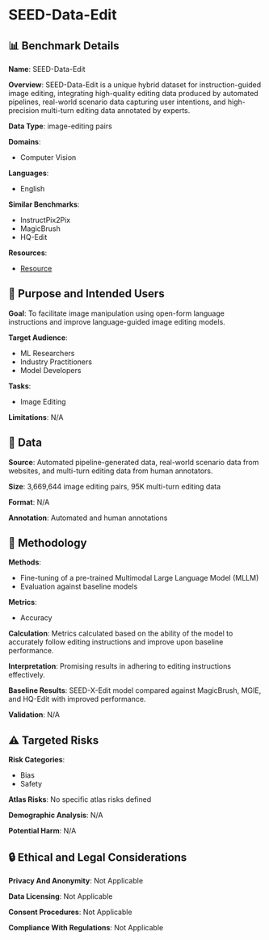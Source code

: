 # SEED-Data-Edit

## 📊 Benchmark Details

**Name**: SEED-Data-Edit

**Overview**: SEED-Data-Edit is a unique hybrid dataset for instruction-guided image editing, integrating high-quality editing data produced by automated pipelines, real-world scenario data capturing user intentions, and high-precision multi-turn editing data annotated by experts.

**Data Type**: image-editing pairs

**Domains**:
- Computer Vision

**Languages**:
- English

**Similar Benchmarks**:
- InstructPix2Pix
- MagicBrush
- HQ-Edit

**Resources**:
- [Resource](https://huggingface.co/datasets/AILab-CVC/SEED-Data-Edit)

## 🎯 Purpose and Intended Users

**Goal**: To facilitate image manipulation using open-form language instructions and improve language-guided image editing models.

**Target Audience**:
- ML Researchers
- Industry Practitioners
- Model Developers

**Tasks**:
- Image Editing

**Limitations**: N/A

## 💾 Data

**Source**: Automated pipeline-generated data, real-world scenario data from websites, and multi-turn editing data from human annotators.

**Size**: 3,669,644 image editing pairs, 95K multi-turn editing data

**Format**: N/A

**Annotation**: Automated and human annotations

## 🔬 Methodology

**Methods**:
- Fine-tuning of a pre-trained Multimodal Large Language Model (MLLM)
- Evaluation against baseline models

**Metrics**:
- Accuracy

**Calculation**: Metrics calculated based on the ability of the model to accurately follow editing instructions and improve upon baseline performance.

**Interpretation**: Promising results in adhering to editing instructions effectively.

**Baseline Results**: SEED-X-Edit model compared against MagicBrush, MGIE, and HQ-Edit with improved performance.

**Validation**: N/A

## ⚠️ Targeted Risks

**Risk Categories**:
- Bias
- Safety

**Atlas Risks**:
No specific atlas risks defined

**Demographic Analysis**: N/A

**Potential Harm**: N/A

## 🔒 Ethical and Legal Considerations

**Privacy And Anonymity**: Not Applicable

**Data Licensing**: Not Applicable

**Consent Procedures**: Not Applicable

**Compliance With Regulations**: Not Applicable
